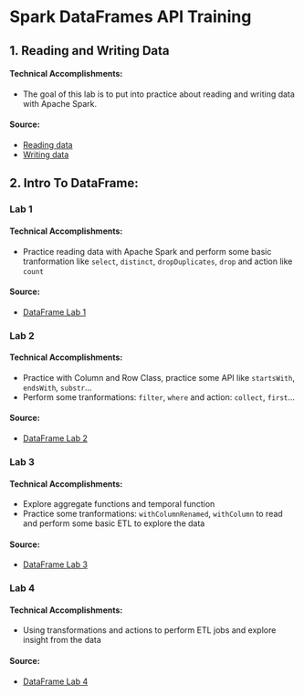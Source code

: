 # Spark DataFrames API Training 
## 1. Reading and Writing Data
#### Technical Accomplishments:
- The goal of this lab is to put into practice about reading and writing data with Apache Spark.
#### Source: 
- [Reading data](https://databricks-prod-cloudfront.cloud.databricks.com/public/4027ec902e239c93eaaa8714f173bcfc/632996160314877/490135420166159/2507171090954711/latest.html)
- [Writing data](https://databricks-prod-cloudfront.cloud.databricks.com/public/4027ec902e239c93eaaa8714f173bcfc/632996160314877/490135420166183/2507171090954711/latest.html)
## 2. Intro To DataFrame:
### Lab 1
#### Technical Accomplishments:
- Practice reading data with Apache Spark and perform some basic tranformation like `select`, `distinct`, `dropDuplicates`, `drop` and action like `count`
#### Source: 
- [DataFrame Lab 1](https://databricks-prod-cloudfront.cloud.databricks.com/public/4027ec902e239c93eaaa8714f173bcfc/632996160314877/490135420165689/2507171090954711/latest.html)
### Lab 2
#### Technical Accomplishments:
- Practice with Column and Row Class, practice some API like `startsWith`, `endsWith`, `substr`...
- Perform some tranformations: `filter`, `where` and action: `collect`, `first`...
#### Source: 
- [DataFrame Lab 2](https://databricks-prod-cloudfront.cloud.databricks.com/public/4027ec902e239c93eaaa8714f173bcfc/632996160314877/490135420165568/2507171090954711/latest.html)
### Lab 3
#### Technical Accomplishments:
- Explore aggregate functions and temporal function
- Practice some tranformations: `withColumnRenamed`, `withColumn` to read and perform some basic ETL to explore the data
#### Source:
- [DataFrame Lab 3](https://databricks-prod-cloudfront.cloud.databricks.com/public/4027ec902e239c93eaaa8714f173bcfc/632996160314877/490135420165501/2507171090954711/latest.html)
### Lab 4
#### Technical Accomplishments:
- Using transformations and actions to perform ETL jobs and explore insight from the data
#### Source:
- [DataFrame Lab 4](https://databricks-prod-cloudfront.cloud.databricks.com/public/4027ec902e239c93eaaa8714f173bcfc/632996160314877/490135420165387/2507171090954711/latest.html)

